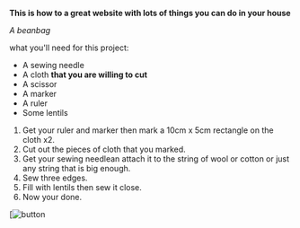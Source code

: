 **This is how to a great website with lots of things you can do in your house**

*A beanbag*

what you'll need for this project:
- A sewing needle
- A cloth __that you are willing to cut__
- A scissor
- A marker
- A ruler
- Some lentils

1. Get your ruler and marker then mark a 10cm x 5cm rectangle on the cloth x2.
2. Cut out the pieces of cloth that you marked.
3. Get your sewing needlean attach it to the string of wool or cotton or just any string that is big enough.
4. Sew three edges.
5. Fill with lentils then sew it close.
6. Now your done.

[![button](https://doingsomethingrandom.github.io/How-To/)
